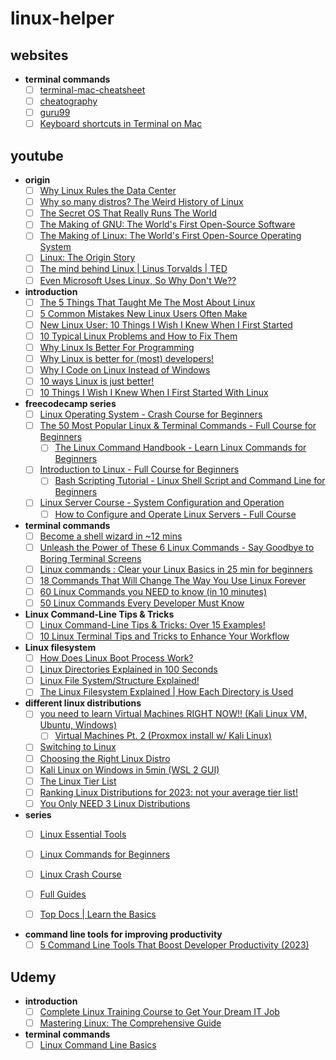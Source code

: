 # linux-helper

## websites
- **terminal commands**
  - [ ] [terminal-mac-cheatsheet](https://github.com/0nn0/terminal-mac-cheatsheet)
  - [ ] [cheatography](https://cheatography.com/davechild/cheat-sheets/linux-command-line/)
  - [ ] [guru99](https://www.guru99.com/linux-commands-cheat-sheet.html)
  - [ ] [Keyboard shortcuts in Terminal on Mac](https://support.apple.com/en-in/guide/terminal/trmlshtcts/mac)

## youtube
- **origin**
  - [ ] [Why Linux Rules the Data Center](https://www.youtube.com/watch?v=xDLBpe5gbUg)
  - [ ] [Why so many distros? The Weird History of Linux](https://www.youtube.com/watch?v=ShcR4Zfc6Dw)
  - [ ] [The Secret OS That Really Runs The World](https://www.youtube.com/watch?v=5Ll0G5yKJK0)
  - [ ] [The Making of GNU: The World's First Open-Source Software](https://www.youtube.com/watch?v=sQDvkd2wtxU)
  - [ ] [The Making of Linux: The World's First Open-Source Operating System](https://www.youtube.com/watch?v=E0Q9KnYSVLc)
  - [ ] [Linux: The Origin Story](https://www.youtube.com/watch?v=s7u7jBwIocU)
  - [ ] [The mind behind Linux | Linus Torvalds | TED](https://www.youtube.com/watch?v=o8NPllzkFhE)
  - [ ] [Even Microsoft Uses Linux, So Why Don't We??](https://www.youtube.com/watch?v=l5a9jEtP-vg)

- **introduction**
  - [ ] [The 5 Things That Taught Me The Most About Linux](https://www.youtube.com/watch?v=bdr_RvmOpkQ)
  - [ ] [5 Common Mistakes New Linux Users Often Make](https://www.youtube.com/watch?v=nY9dVJ2EnSk)
  - [ ] [New Linux User: 10 Things I Wish I Knew When I First Started](https://www.youtube.com/watch?v=HIJ6LixbcAY)
  - [ ] [10 Typical Linux Problems and How to Fix Them](https://www.youtube.com/watch?v=xsdFNpThetE)
  - [ ] [Why Linux Is Better For Programming](https://www.youtube.com/watch?v=otDOHt_Jges)
  - [ ] [Why Linux is better for (most) developers!](https://www.youtube.com/watch?v=E_C3pgc1Iho)
  - [ ] [Why I Code on Linux Instead of Windows](https://www.youtube.com/watch?v=HrYtwz0Xe2Q)
  - [ ] [10 ways Linux is just better!](https://www.youtube.com/watch?v=mAFMJ1LnQu8)
  - [ ] [10 Things I Wish I Knew When I First Started With Linux](https://www.youtube.com/watch?v=HIJ6LixbcAY)

- **freecodecamp series**
  - [ ] [Linux Operating System - Crash Course for Beginners](https://www.youtube.com/watch?v=ROjZy1WbCIA)
  - [ ] [The 50 Most Popular Linux & Terminal Commands - Full Course for Beginners](https://www.youtube.com/watch?v=ZtqBQ68cfJc)
    - [ ] [The Linux Command Handbook - Learn Linux Commands for Beginners](https://freecodecamp.org/news/the-linux-commands-handbook/)
  - [ ] [Introduction to Linux - Full Course for Beginners](https://www.youtube.com/watch?v=sWbUDq4S6Y8)
    - [ ] [Bash Scripting Tutorial - Linux Shell Script and Command Line for Beginners](https://www.freecodecamp.org/news/bash-scripting-tutorial-linux-shell-script-and-command-line-for-beginners/)
  - [ ] [Linux Server Course - System Configuration and Operation](https://www.youtube.com/watch?v=WMy3OzvBWc0)
    - [ ] [How to Configure and Operate Linux Servers - Full Course](https://www.freecodecamp.org/news/linux-server-course-system-configuration-and-operation/)
   
- **terminal commands**
  - [ ] [Become a shell wizard in ~12 mins](https://www.youtube.com/watch?v=IYZDIhfAUM0)
  - [ ] [Unleash the Power of These 6 Linux Commands - Say Goodbye to Boring Terminal Screens](https://www.youtube.com/watch?v=51DH87ecfF8)
  - [ ] [Linux commands : Clear your Linux Basics in 25 min for beginners](https://www.youtube.com/watch?v=BGjTboXjH28)
  - [ ] [18 Commands That Will Change The Way You Use Linux Forever](https://www.youtube.com/watch?v=AVXYq8aL47Q)
  - [ ] [60 Linux Commands you NEED to know (in 10 minutes)](https://www.youtube.com/watch?v=gd7BXuUQ91w)
  - [ ] [50 Linux Commands Every Developer Must Know](https://www.youtube.com/watch?v=l32UR9DcjLg)

- **Linux Command-Line Tips & Tricks**
  - [ ] [Linux Command-Line Tips & Tricks: Over 15 Examples!](https://www.youtube.com/watch?v=NsK7OPlK94U)
  - [ ] [10 Linux Terminal Tips and Tricks to Enhance Your Workflow](https://www.youtube.com/watch?v=nkvW0-bVXPc)

- **Linux filesystem**
  - [ ] [How Does Linux Boot Process Work?](https://www.youtube.com/watch?v=XpFsMB6FoOs)
  - [ ] [Linux Directories Explained in 100 Seconds](https://www.youtube.com/watch?v=42iQKuQodW4)
  - [ ] [Linux File System/Structure Explained!](https://www.youtube.com/watch?v=HbgzrKJvDRw)
  - [ ] [The Linux Filesystem Explained | How Each Directory is Used](https://www.youtube.com/watch?v=P0QZnAnsQ4c)

- **different linux distributions**
  - [ ] [you need to learn Virtual Machines RIGHT NOW!! (Kali Linux VM, Ubuntu, Windows)](https://www.youtube.com/watch?v=wX75Z-4MEoM)
  	- [ ] [Virtual Machines Pt. 2 (Proxmox install w/ Kali Linux)](https://www.youtube.com/watch?v=_u8qTN3cCnQ)
  - [ ] [Switching to Linux](https://www.youtube.com/watch?v=tB_oSFLQXVo)
  - [ ] [Choosing the Right Linux Distro](https://www.youtube.com/watch?v=dL05DoJ0qsQ)
  - [ ] [Kali Linux on Windows in 5min (WSL 2 GUI)](https://www.youtube.com/watch?v=AfVH54edAHU)
  - [ ] [The Linux Tier List](https://www.youtube.com/watch?v=KyADkmRVe0U)
  - [ ] [Ranking Linux Distributions for 2023: not your average tier list!](https://www.youtube.com/watch?v=d7-EhGIeGUs)
  - [ ] [You Only NEED 3 Linux Distributions](https://www.youtube.com/watch?v=t9e3NvTnCOA)

- **series**
  - [ ] [Linux Essential Tools](https://www.youtube.com/playlist?list=PLpwHBRQVCyJP8Ta47vIgvG1rilqsU8_Pm)
  - [ ] [Linux Commands for Beginners](https://www.youtube.com/playlist?list=PLT98CRl2KxKHaKA9-4_I38sLzK134p4GJ)
  - [ ] [Linux Crash Course](https://www.youtube.com/playlist?list=PLT98CRl2KxKHKd_tH3ssq0HPrThx2hESW)
  - [ ] [Full Guides](https://www.youtube.com/playlist?list=PLT98CRl2KxKFfumnJiR8FxBsbJepGgMoN)
  - [ ] [Top Docs | Learn the Basics](https://www.youtube.com/playlist?list=PLTnRtjQN5iebLpaJpCuuzVqXyPI_h5x_t)
  

- **command line tools for improving productivity**
  - [ ] [5 Command Line Tools That Boost Developer Productivity (2023)](https://www.youtube.com/watch?v=6ivti-DfZng)

## Udemy
- **introduction**
  - [ ] [Complete Linux Training Course to Get Your Dream IT Job](https://www.udemy.com/course/complete-linux-training-course-to-get-your-dream-it-job/?couponCode=LETSLEARNNOWPP)
  - [ ] [Mastering Linux: The Comprehensive Guide](https://www.udemy.com/course/mastering-linux/?couponCode=LETSLEARNNOWPP)
- **terminal commands**
  - [ ] [Linux Command Line Basics](https://www.udemy.com/course/linux-command-line-volume1)
